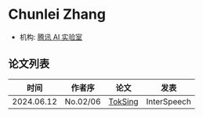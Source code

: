 # Chunlei Zhang

- 机构: [腾讯 AI 实验室](../Institutions/CHN-TecentAI.md)


## 论文列表

| 时间 | 作者序 | 论文 | 发表 |
|:-:|:-:|---|---|
| 2024.06.12 | No.02/06 | [TokSing](../Models/Singing_Voice/2024.06.12_TokSing.md) | InterSpeech |